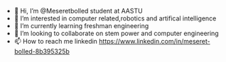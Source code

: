 - 👋 Hi, I’m @Meseretbolled student at AASTU
- 👀 I’m interested in computer related,robotics and artifical intelligence 
- 🌱 I’m currently learning freshman engineering 
- 💞️ I’m looking to collaborate on stem power and computer  engineering 
- 📫 How to reach me linkedin https://www.linkedin.com/in/meseret-bolled-8b395325b

<!---
Meseretbolled/Meseretbolled is a ✨ special ✨ repository because its `README.md` (this file) appears on your GitHub profile.
You can click the Preview link to take a look at your changes.
--->
